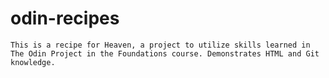 # odin-recipes
    This is a recipe for Heaven, a project to utilize skills learned in The Odin Project in the Foundations course. Demonstrates HTML and Git knowledge. 